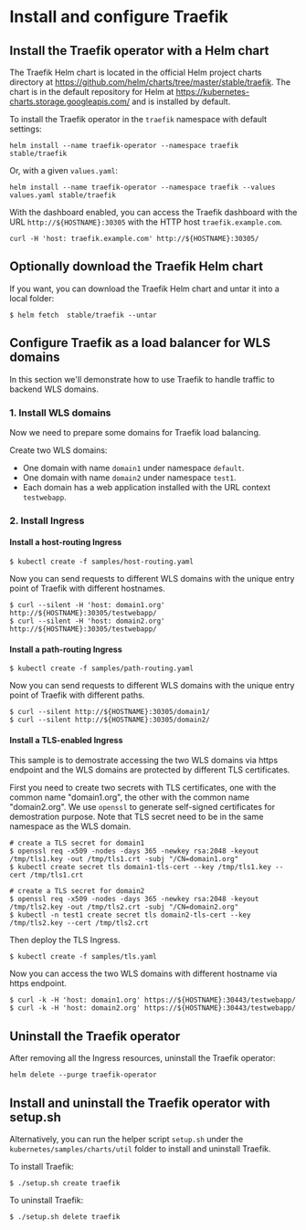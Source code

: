 # Install and configure Traefik
## Install the Traefik operator with a Helm chart
The Traefik Helm chart is located in the official Helm project charts directory at https://github.com/helm/charts/tree/master/stable/traefik.
The chart is in the default repository for Helm at https://kubernetes-charts.storage.googleapis.com/ and is installed by default.

To install the Traefik operator in the `traefik` namespace with default settings:
```
helm install --name traefik-operator --namespace traefik stable/traefik
```
Or, with a given `values.yaml`:
```
helm install --name traefik-operator --namespace traefik --values values.yaml stable/traefik
```
With the dashboard enabled, you can access the Traefik dashboard with the URL `http://${HOSTNAME}:30305` with the HTTP host `traefik.example.com`.
```
curl -H 'host: traefik.example.com' http://${HOSTNAME}:30305/
```

## Optionally download the Traefik Helm chart
If you want, you can download the Traefik Helm chart and untar it into a local folder:
```
$ helm fetch  stable/traefik --untar
```

## Configure Traefik as a load balancer for WLS domains
In this section we'll demonstrate how to use Traefik to handle traffic to backend WLS domains.

### 1. Install WLS domains
Now we need to prepare some domains for Traefik load balancing.

Create two WLS domains:
- One domain with name `domain1` under namespace `default`.
- One domain with name `domain2` under namespace `test1`.
- Each domain has a web application installed with the URL context `testwebapp`.

### 2. Install Ingress
#### Install a host-routing Ingress
```
$ kubectl create -f samples/host-routing.yaml
```
Now you can send requests to different WLS domains with the unique entry point of Traefik with different hostnames.
```
$ curl --silent -H 'host: domain1.org' http://${HOSTNAME}:30305/testwebapp/
$ curl --silent -H 'host: domain2.org' http://${HOSTNAME}:30305/testwebapp/
```
#### Install a path-routing Ingress
```
$ kubectl create -f samples/path-routing.yaml
```
Now you can send requests to different WLS domains with the unique entry point of Traefik with different paths.
```
$ curl --silent http://${HOSTNAME}:30305/domain1/
$ curl --silent http://${HOSTNAME}:30305/domain2/
```
#### Install a TLS-enabled Ingress
This sample is to demostrate accessing the two WLS domains via https endpoint and the WLS domains are protected by different TLS certificates.

First you need to create two secrets with TLS certificates, one with the common name "domain1.org", the other with the common name "domain2.org". We use `openssl` to generate self-signed certificates for demostration purpose. Note that TLS secret need to be in the same namespace as the WLS domain.
```
# create a TLS secret for domain1
$ openssl req -x509 -nodes -days 365 -newkey rsa:2048 -keyout /tmp/tls1.key -out /tmp/tls1.crt -subj "/CN=domain1.org"
$ kubectl create secret tls domain1-tls-cert --key /tmp/tls1.key --cert /tmp/tls1.crt

# create a TLS secret for domain2
$ openssl req -x509 -nodes -days 365 -newkey rsa:2048 -keyout /tmp/tls2.key -out /tmp/tls2.crt -subj "/CN=domain2.org"
$ kubectl -n test1 create secret tls domain2-tls-cert --key /tmp/tls2.key --cert /tmp/tls2.crt
```
Then deploy the TLS Ingress.
```
$ kubectl create -f samples/tls.yaml
```
Now you can access the two WLS domains with different hostname via https endpoint.
```
$ curl -k -H 'host: domain1.org' https://${HOSTNAME}:30443/testwebapp/
$ curl -k -H 'host: domain2.org' https://${HOSTNAME}:30443/testwebapp/
```

## Uninstall the Traefik operator
After removing all the Ingress resources, uninstall the Traefik operator:
```
helm delete --purge traefik-operator
```
## Install and uninstall the Traefik operator with setup.sh
Alternatively, you can run the helper script `setup.sh` under the `kubernetes/samples/charts/util` folder to install and uninstall Traefik.

To install Traefik:
```
$ ./setup.sh create traefik
```
To uninstall Traefik:
```
$ ./setup.sh delete traefik
```
